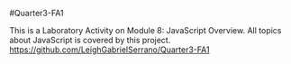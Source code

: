 #Quarter3-FA1

This is a Laboratory Activity on Module 8: JavaScript Overview.
All topics about JavaScript is covered by this project.
https://github.com/LeighGabrielSerrano/Quarter3-FA1
